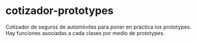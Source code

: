 # cotizador-prototypes
Cotizador de seguros de automóviles para poner en práctica los prototypes. Hay funciones asociadas a cada clases por medio de prototypes.
